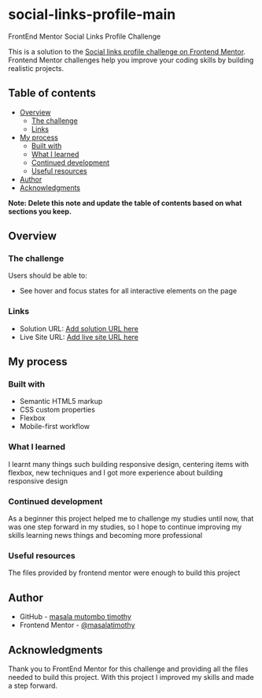 # social-links-profile-main
FrontEnd Mentor Social Links Profile  Challenge

This is a solution to the [Social links profile challenge on Frontend Mentor](https://www.frontendmentor.io/challenges/social-links-profile-UG32l9m6dQ). Frontend Mentor challenges help you improve your coding skills by building realistic projects. 

## Table of contents

- [Overview](#overview)
  - [The challenge](#the-challenge)
  - [Links](#links)
- [My process](#my-process)
  - [Built with](#built-with)
  - [What I learned](#what-i-learned)
  - [Continued development](#continued-development)
  - [Useful resources](#useful-resources)
- [Author](#author)
- [Acknowledgments](#acknowledgments)

**Note: Delete this note and update the table of contents based on what sections you keep.**

## Overview

### The challenge

Users should be able to:

- See hover and focus states for all interactive elements on the page

### Links

- Solution URL: [Add solution URL here](https://your-solution-url.com)
- Live Site URL: [Add live site URL here](https://your-live-site-url.com)

## My process

### Built with

- Semantic HTML5 markup
- CSS custom properties
- Flexbox
- Mobile-first workflow

### What I learned

I learnt many things such building responsive design, centering items with flexbox, new techniques and I got more experience about building responsive design 

### Continued development

As a beginner this project helped me to challenge my studies until now, that was one step forward in my studies, so I hope to continue improving my skills learning news things and becoming more professional  

### Useful resources

The files provided by frontend mentor were enough to build this project

## Author

- GitHub - [masala mutombo timothy](https://www.github.io/masalatimothy)
- Frontend Mentor - [@masalatimothy](https://www.frontendmentor.io/profile/masalatimothy)


## Acknowledgments

Thank you to FrontEnd Mentor for this challenge and providing all the files needed to build this project. With this project I improved my skills and made a step forward. 